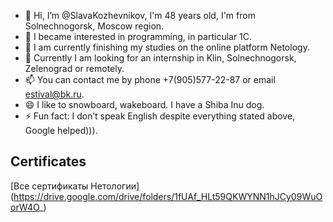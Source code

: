 - 👋 Hi, I’m @SlavaKozhevnikov, I'm 48 years old, I'm from Solnechnogorsk, Moscow region.
- 👀 I became interested in programming, in particular 1C.
- 🌱 I am currently finishing my studies on the online platform Netology.
- 💞️ Currently I am looking for an internship in Klin, Solnechnogorsk, Zelenograd or remotely.
- 📫 You can contact me by phone +7(905)577-22-87 or email estival@bk.ru.
- 😄 I like to snowboard, wakeboard. I have a Shiba Inu dog.
- ⚡ Fun fact: I don’t speak English despite everything stated above, Google helped))).

## Сertificates

[Все cертификаты Нетологии] (https://drive.google.com/drive/folders/1fUAf_HLt59QKWYNN1hJCy09WuOorW4O_)
